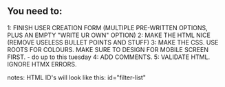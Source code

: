 ## You need to:
1: FINISH USER CREATION FORM (MULTIPLE PRE-WRITTEN OPTIONS, PLUS AN EMPTY "WRITE UR OWN" OPTION)
2: MAKE THE HTML NICE (REMOVE USELESS BULLET POINTS AND STUFF)
3: MAKE THE CSS. USE ROOTS FOR COLOURS. MAKE SURE TO DESIGN FOR MOBILE SCREEN FIRST. - do up to this tuesday
4: ADD COMMENTS.
5: VALIDATE HTML. IGNORE HTMX ERRORS.

notes: HTML ID's will look like this: id="filter-list"